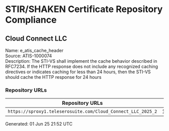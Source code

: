 # STIR/SHAKEN Certificate Repository Compliance

## Cloud Connect LLC

Name: e_atis_cache_header\
Source: ATIS-1000074\
Description: The STI-VS shall implement the cache behavior described in RFC7234. If the HTTP response does not include any recognized caching directives or indicates caching for less than 24 hours, then the STI-VS should cache the HTTP response for 24 hours
### Repository URLs

| Repository URLs | Not After |  Problems | Link |
|-----------------|-----------|-----------|------|
| `https://sproxy1.teleserosuite.com/Cloud_Connect_LLC_2025_2` | 17&#160;Feb&#160;26&#160;22:12&#160;UTC | true | [view](../../REPOS/cb05786219e409d6c41ef36e798616eecf237a53/README.md) |


Generated: 01 Jun 25 21:52 UTC